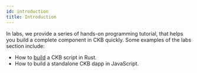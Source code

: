 ```yaml
---
id: introduction
title: Introduction
---
```


In labs, we provide a series of hands-on programming tutorial, that helps you build a complete component in CKB quickly. Some examples of the labs section include:


* How to [build](sudtbycapsule) a CKB script in Rust.
* How to build a standalone CKB dapp in JavaScript.
